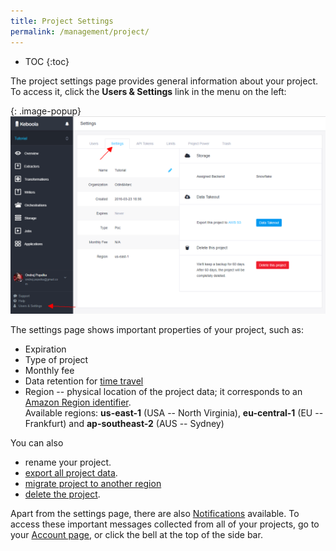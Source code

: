 ```yaml
---
title: Project Settings
permalink: /management/project/
---
```


* TOC
{:toc}

The project settings page provides general information about your project.
To access it, click the **Users & Settings** link in the menu on the left:

{: .image-popup}
![Screenshot - Project Settings](/management/project/settings.png)

The settings page shows important properties of your project, such as:

- Expiration
- Type of project
- Monthly fee
- Data retention for [time travel](/storage/tables/backups/)
- Region -- physical location of the project data; it corresponds to an
[Amazon Region identifier](https://docs.aws.amazon.com/AWSEC2/latest/UserGuide/using-regions-availability-zones.html#concepts-available-regions).
<br> Available regions: **us-east-1** (USA -- North Virginia), **eu-central-1** (EU -- Frankfurt) and **ap-southeast-2** (AUS -- Sydney)

You can also

- rename your project.
- [export all project data](/management/project/export/).
- [migrate project to another region](/management/project/migration/)
- [delete the project](/management/project/delete/).

Apart from the settings page, there are also [Notifications](/management/account/#notifications) available. To access these
important messages collected from all of your projects, go to your [Account page](/management/account/), or click the bell at 
the top of the side bar.
